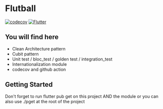 # Flutball
[![codecov](https://codecov.io/gh/nsalleron/BT_interview/branch/master/graph/badge.svg?token=5XL1G6ASCW)](https://codecov.io/gh/nsalleron/BT_interview)
[![Flutter](https://github.com/nsalleron/BT_interview/actions/workflows/ci.yml/badge.svg)](https://github.com/nsalleron/BT_interview/actions/workflows/ci.yml)

## You will find here

- Clean Architecture pattern
- Cubit pattern
- Unit test / bloc_test / golden test / integration_test
- Internationalization module
- codecov and github action

## Getting Started

Don't forget to run flutter pub get on this project AND the module or you can also use ./pget at the root of the project


